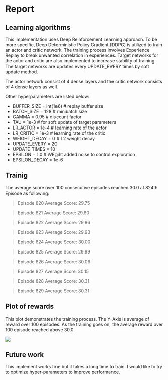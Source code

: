 # Report

## Learning algorithms

This implementation uses Deep Reinforcement Learning approach. To be more specific, Deep Deterministic Policy Gradient (DDPG) is utilized to train an actor and critic network. The training process involves Experience Replay to break unwanted correlation in experiences. Target networks for the actor and critic are also implemented to increase stability of training. The target networks are updates every UPDATE_EVERY times by soft update method. 

The actor network consist of 4 dense layers and the critic network consists of 4 dense layers as well. 

Other hyperparameters are listed below:
- BUFFER_SIZE = int(1e6)  # replay buffer size
- BATCH_SIZE = 128        # minibatch size
- GAMMA = 0.95            # discount factor
- TAU = 1e-3              # for soft update of target parameters
- LR_ACTOR = 1e-4         # learning rate of the actor 
- LR_CRITIC = 1e-3        # learning rate of the critic
- WEIGHT_DECAY = 0        # L2 weight decay
- UPDATE_EVERY = 20 
- UPDATE_TIMES = 10
- EPSILON  = 1.0          # WEgiht added noise to control exploration 
- EPSILON_DECAY = 1e-6    

## Trainig 
The average score over 100 consecutive episodes reached 30.0 at 824th Episode as following: 

> Episode 820	Average Score: 29.75	

> Episode 821	Average Score: 29.80	

> Episode 822	Average Score: 29.86	

> Episode 823	Average Score: 29.93	

> Episode 824	Average Score: 30.00	

> Episode 825	Average Score: 29.99	

> Episode 826	Average Score: 30.06	

> Episode 827	Average Score: 30.15	

> Episode 828	Average Score: 30.31	

> Episode 829	Average Score: 30.31	

## Plot of rewards
This plot demonstrates the training process. The Y-Axis is average of reward over 100 episodes. As the training goes on, the average reward over 100 episode reached above 30.0. 

![](Figure_2020-05-08_001519.png)


## Future work
This implement works fine but it takes a long time to train. I would like to try to optimize hyper-parameters to improve performance. 
